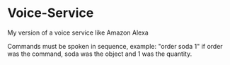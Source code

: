 # Voice-Service

My version of a voice service like Amazon Alexa

Commands must be spoken in sequence, example: "order soda 1" if order was the command, soda was the object and 1 was the quantity.
